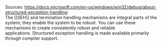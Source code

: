 Sources:
https://docs.microsoft.com/en-us/windows/win32/debug/about-structured-exception-handling
\
The [[SEH]] and termination handling mechanisms are integral parts of the system; they enable the system to be robust. You can use these mechanisms to create consistently robust and reliable applications. Structured exception handling is made available primarily through compiler support.

